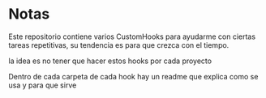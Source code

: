 # Notas

Este repositorio contiene varios CustomHooks para ayudarme con ciertas tareas repetitivas, su tendencia es para que crezca con el tiempo.

la idea es no tener que hacer estos hooks por cada proyecto


Dentro de cada carpeta de cada hook hay un readme que explica como se usa y para que sirve

